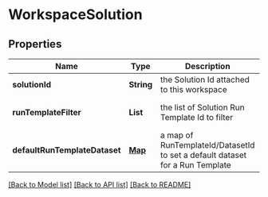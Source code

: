 # WorkspaceSolution
## Properties

| Name | Type | Description | Notes |
|------------ | ------------- | ------------- | -------------|
| **solutionId** | **String** | the Solution Id attached to this workspace | [default to null] |
| **runTemplateFilter** | **List** | the list of Solution Run Template Id to filter | [optional] [default to null] |
| **defaultRunTemplateDataset** | [**Map**](AnyType.md) | a map of RunTemplateId/DatasetId to set a default dataset for a Run Template | [optional] [default to null] |

[[Back to Model list]](../README.md#documentation-for-models) [[Back to API list]](../README.md#documentation-for-api-endpoints) [[Back to README]](../README.md)

